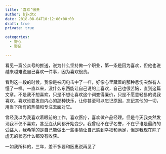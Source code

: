 ```yaml
---
title: ‘喜欢’很贵
author: bjkdtc
date: 2018-08-04T10:12:00+00:00
draft: true
private: true

categories:
  - 野心
  - 野记

---
```

看见一篇公众号的推送，说为什么坚持做一个职业，第一条是因为喜欢，但他也说越来越难说自己喜欢一件事，因为喜欢很贵。

看到这一段的时候，我像是被闪电击中了一样，好像心里藏着的那种悲伤突然有人懂了一样。一直以来，没什么东西能让自己说的上喜欢，自己也很苦恼，直到这篇文章。不是我不想喜欢，只是不想让喜欢这个词变得廉价，只是不愿意轻易的说我喜欢。喜欢谁要发自内心的那种快乐，让你甚至可以忘记原因，忘记其他的一切，用当下所有的热情和专注去面对它。

曾经我以为我喜欢着眼前的工作，喜欢医疗，喜欢做产品经理。但是今天我突然发现我不仅不喜欢，甚至连认同都开始变少。我曾经不在乎名誉，不在乎谁是最终的受益人，我希望的是自己能做出一些事情让自己感到幸福和满足，但是我现在除了虚无的状态什么都没有收获。

一如我所料的，三年，差不多要和医惠说再见了